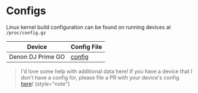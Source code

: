 # Configs

Linux kernel build configuration can be found on running devices at `/proc/config.gz`

| Device            | Config File                           |
|-------------------|---------------------------------------|
| Denon DJ Prime GO | [config](Denon-DJ-Prime-GO-Config.md) |

> I'd love some help with additional data here! If you have a device that I don't have a config for, please file a PR
> with your device's config [here](https://github.com/DeathCamel58/denon-reverse-engineering/issues)!
> {style="note"}

